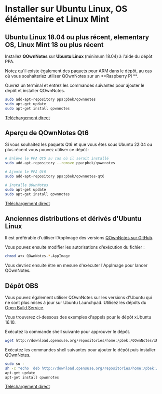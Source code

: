 # Installer sur Ubuntu Linux, OS élémentaire et Linux Mint

## Ubuntu Linux 18.04 ou plus récent, elementary OS, Linux Mint 18 ou plus récent

Installez **QOwnNotes** sur **Ubuntu Linux** (minimum 18.04) à l'aide du dépôt PPA.

Notez qu'il existe également des paquets pour ARM dans le dépôt, au cas où vous souhaiteriez utiliser QOwnNotes sur un **Raspberry Pi **.

Ouvrez un terminal et entrez les commandes suivantes pour ajouter le dépôt et installer QOwnNotes.

```bash
sudo add-apt-repository ppa:pbek/qownnotes
sudo apt-get update
sudo apt-get install qownnotes
```

[Téléchargement direct](https://launchpad.net/~pbek/+archive/ubuntu/qownnotes/+packages)

## Aperçu de QOwnNotes Qt6

Si vous souhaitez les paquets Qt6 et que vous êtes sous Ubuntu 22.04 ou plus récent vous pouvez utiliser ce dépôt :

```bash
# Enlève le PPA Qt5 au cas où il serait installé
sudo add-apt-repository --remove ppa:pbek/qownnotes

# Ajoute le PPA Qt6
sudo add-apt-repository ppa:pbek/qownnotes-qt6

# Installe QOwnNotes
sudo apt-get update
sudo apt-get install qownnotes
```

[Téléchargement direct](https://launchpad.net/~pbek/+archive/ubuntu/qownnotes-qt6/+packages)

## Anciennes distributions et dérivés d'Ubuntu Linux

Il est préférable d'utiliser l'AppImage des versions [QOwnNotes sur GitHub](https://github.com/pbek/QOwnNotes/releases).

Vous pouvez ensuite modifier les autorisations d'exécution du fichier :

```bash
chmod a+x QOwnNotes-*.AppImage
```

Vous devriez ensuite être en mesure d'exécuter l'AppImage pour lancer QOwnNotes.

## Dépôt OBS

Vous pouvez également utiliser QOwnNotes sur les versions d'Ubuntu qui ne sont plus mises à jour sur Ubuntu Launchpad. Utilisez les dépôts du [Open Build Service](https://build.opensuse.org/package/show/home:pbek:QOwnNotes/desktop).

Vous trouverez ci-dessous des exemples d'appels pour le dépôt xUbuntu 16.10.

Exécutez la commande shell suivante pour approuver le dépôt.

```bash
wget http://download.opensuse.org/repositories/home:/pbek:/QOwnNotes/xUbuntu_16.10/Release.key -O - | sudo apt-key add -
```

Exécutez les commandes shell suivantes pour ajouter le dépôt puis installer QOwnNotes.

```bash
sudo su -
sh -c "echo 'deb http://download.opensuse.org/repositories/home:/pbek:/QOwnNotes/xUbuntu_16.10/ /' >> /etc/apt/sources.list.d/qownnotes.list"
apt-get update
apt-get install qownnotes
```

[Téléchargement direct](https://download.opensuse.org/repositories/home:/pbek:/QOwnNotes/xUbuntu_16.10)
